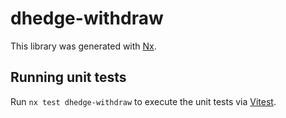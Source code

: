 # dhedge-withdraw

This library was generated with [Nx](https://nx.dev).

## Running unit tests

Run `nx test dhedge-withdraw` to execute the unit tests via [Vitest](https://vitest.dev/).
